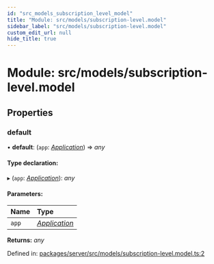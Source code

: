```yaml
---
id: "src_models_subscription_level_model"
title: "Module: src/models/subscription-level.model"
sidebar_label: "src/models/subscription-level.model"
custom_edit_url: null
hide_title: true
---
```


# Module: src/models/subscription-level.model

## Properties

### default

• **default**: (`app`: [*Application*](src_declarations.md#application)) => *any*

#### Type declaration:

▸ (`app`: [*Application*](src_declarations.md#application)): *any*

#### Parameters:

Name | Type |
:------ | :------ |
`app` | [*Application*](src_declarations.md#application) |

**Returns:** *any*

Defined in: [packages/server/src/models/subscription-level.model.ts:2](https://github.com/xr3ngine/xr3ngine/blob/66a84a950/packages/server/src/models/subscription-level.model.ts#L2)
